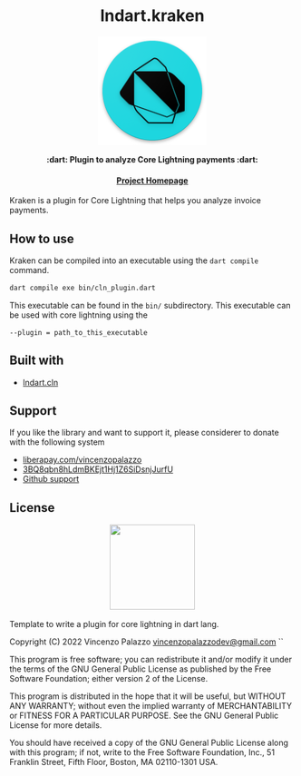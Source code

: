<div align="center">
  <h1>lndart.kraken</h1>

  <img src="https://github.com/dart-lightning/icons/raw/main/main/res/mipmap-xxxhdpi/ic_launcher.png" />

  <p>
    <strong> :dart: Plugin to analyze Core Lightning payments :dart: </strong>
  </p>

  <h4>
    <a href="https://github.com/dart-lightning">Project Homepage</a>
  </h4>
</div>

Kraken is a plugin for Core Lightning that helps you analyze invoice payments.

## How to use

Kraken can be compiled into an executable using the  `dart compile` command.

```bash
dart compile exe bin/cln_plugin.dart
```

This executable can be found in the `bin/` subdirectory. This executable can be used with core lightning using the

```
--plugin = path_to_this_executable
```

## Built with

- [lndart.cln](https://github.com/dart-lightning/lndart.cln)

## Support

If you like the library and want to support it, please considerer to donate with the following system

- [liberapay.com/vincenzopalazzo](https://liberapay.com/vincenzopalazzo)
- [3BQ8qbn8hLdmBKEjt1Hj1Z6SiDsnjJurfU](bitcoin:3BQ8qbn8hLdmBKEjt1Hj1Z6SiDsnjJurfU)
- [Github support](https://github.com/sponsors/vincenzopalazzo)

## License

<div align="center">
  <img src="https://opensource.org/files/osi_keyhole_300X300_90ppi_0.png" width="150" height="150"/>
</div>

Template to write a plugin for core lightning in dart lang.

Copyright (C) 2022 Vincenzo Palazzo vincenzopalazzodev@gmail.com
``

This program is free software; you can redistribute it and/or modify
it under the terms of the GNU General Public License as published by
the Free Software Foundation; either version 2 of the License.

This program is distributed in the hope that it will be useful,
but WITHOUT ANY WARRANTY; without even the implied warranty of
MERCHANTABILITY or FITNESS FOR A PARTICULAR PURPOSE. See the
GNU General Public License for more details.

You should have received a copy of the GNU General Public License along
with this program; if not, write to the Free Software Foundation, Inc.,
51 Franklin Street, Fifth Floor, Boston, MA 02110-1301 USA.